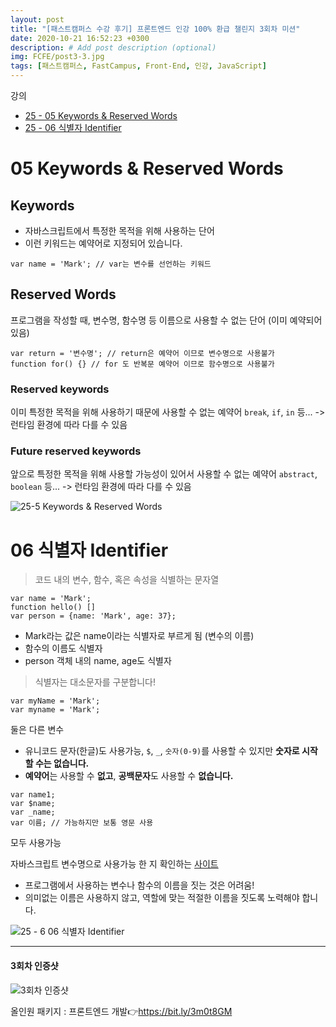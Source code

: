 ```yaml
---
layout: post
title: "[패스트캠퍼스 수강 후기] 프론트엔드 인강 100% 환급 챌린지 3회차 미션"
date: 2020-10-21 16:52:23 +0300
description: # Add post description (optional)
img: FCFE/post3-3.jpg
tags: [패스트캠퍼스, FastCampus, Front-End, 인강, JavaScript]
---
```


강의
- [25 - 05 Keywords & Reserved Words](#05-Keywords-&-Reserved-Words)
- [25 - 06 식별자 Identifier](#06-식별자-Identifier)

# 05 Keywords & Reserved Words

## Keywords
- 자바스크립트에서 특정한 목적을 위해 사용하는 단어
- 이런 키워드는 예약어로 지정되어 있습니다.

```
var name = 'Mark'; // var는 변수를 선언하는 키워드
```

## Reserved Words
프로그램을 작성할 때, 변수명, 함수명 등 이름으로 사용할 수 없는 단어 (이미 예약되어 있음)

```
var return = '변수명'; // return은 예약어 이므로 변수명으로 사용불가
function for() {} // for 도 반복문 예약어 이므로 함수명으로 사용불가
```

### Reserved keywords
이미 특정한 목적을 위해 사용하기 때문에 사용할 수 없는 예약어
`break`,  `if`,  `in` 등...
-> 런타임 환경에 따라 다를 수 있음

### Future reserved keywords
앞으로 특정한 목적을 위해 사용할 가능성이 있어서 사용할 수 없는 예약어
`abstract`,  `boolean` 등...
-> 런타임 환경에 따라 다를 수 있음

![25-5 Keywords & Reserved Words]({{site.baseurl}}/assets/img/FCFE/post3-1.png)


# 06 식별자 Identifier
> 코드 내의 변수, 함수, 혹은 속성을 식별하는 문자열

```
var name = 'Mark';
function hello() []
var person = {name: 'Mark', age: 37};
```
- Mark라는 값은 name이라는 식별자로 부르게 됨 (변수의 이름)
- 함수의 이름도 식별자
- person 객체 내의 name, age도 식별자

> 식별자는 대소문자를 구분합니다!

```
var myName = 'Mark';
var myname = 'Mark';
```
둘은 다른 변수


- 유니코드 문자(한글)도 사용가능, `$`, `_`, `숫자(0-9)`를 사용할 수 있지만 **숫자로 시작 할 수는 없습니다.**
- **예약어**는 사용할 수 **없고**, **공백문자**도 사용할 수 **없습니다.**
```
var name1;
var $name;
var _name;
var 이름; // 가능하지만 보통 영문 사용
```
모두 사용가능

자바스크립트 변수명으로 사용가능 한 지 확인하는 [사이트](https://mothereff.in/js-variables)


- 프로그램에서 사용하는 변수나 함수의 이름을 짓는 것은 어려움!
- 의미없는 이름은 사용하지 않고, 역할에 맞는 적절한 이름을 짓도록 노력해야 합니다.

![25 - 6 06 식별자 Identifier]({{site.baseurl}}/assets/img/FCFE/post3-2.png)

*****

#### 3회차 인증샷
![3회차 인증샷]({{site.baseurl}}/assets/img/FCFE/post3-3.jpg)


올인원 패키지 : 프론트엔드 개발👉https://bit.ly/3m0t8GM